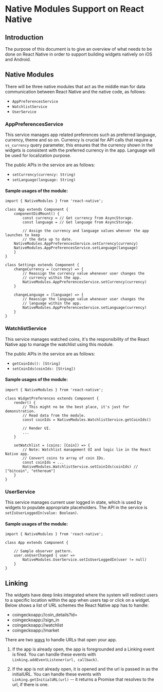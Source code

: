 # Native Modules Support on React Native

## Introduction
The purpose of this document is to give an overview of what needs to be done on React Native in order to support building widgets natively on iOS and Android.

## Native Modules

There will be three native modules that act as the middle man for data communication between React Native and the native code, as follows:
* `AppPreferencesService`
* `WatchlistService`
* `UserService`

### AppPreferencesService
This service manages app related preferences such as preferred language, currency, theme and so on. Currency is crucial for API calls that require a `vs_currency` query parameter, this ensures that the currency shown in the widgets is consistent with the preferred currency in the app. Language will be used for localization purpose.

The public APIs in the service are as follows:
- `setCurrency(currency: String)`
- `setLanguage(language: String)`

#### Sample usages of the module:

```
import { NativeModules } from 'react-native';

class App extends Component {
    componentDidMount() {
        const currency = // Get currency from AsyncStorage.
        const language = // Get language from AsyncStorage.
        
        // Assign the currency and language values whenver the app launches to keep
        // the data up to date.
	NativeModules.AppPreferencesService.setCurrency(currency)
	NativeModules.AppPreferencesService.setLanguage(language)
    }
}

class Settings extends Component {
    changeCurrency = (currency) => {
        // Reassign the currency value whenever user changes the 
        // currency within the app.
        NativeModules.AppPreferencesService.setCurrency(currency)
    }
    
    changeLanguage = (language) => {
        // Reassign the language value whenever user changes the 
        // language within the app.
        NativeModules.AppPreferencesService.setLanguage(currency)
    }
}
```

### WatchlistService
This service manages watched coins, it's the responsibility of the React Native app to manage the watchlist using this module.

The public APIs in the service are as follows:
- `getCoinIds(): [String]`
- `setCoinIds(coinIds: [String])`

#### Sample usages of the module:

```
import { NativeModules } from 'react-native';

class WidgetPreferences extends Component {
    render() {
        // This might no be the best place, it's just for demonstration.
        // Read data from the module.
        const coinIds = NativeModules.WatchlistService.getCoinIds()
 
        // Render UI.
        ...
    }

    setWatchlist = (coins: [Coin]) => {
        // Note: Watchlist management UI and logic lie in the React Native app.
        // Convert coins to array of coin IDs.
        const coinIds = ...
        NativeModules.WatchlistService.setCoinIds(coinIds) // ["bitcoin", "ethereum"]
    }
}
```

### UserService
This service manages current user logged in state, which is used by widgets to populate appropriate placeholders. The API in the service is `setIsUserLoggedIn(value: Boolean)`.

#### Sample usages of the module:
```
import { NativeModules } from 'react-native';

class App extends Component {

    // Sample observer pattern.
    user.onUserChanged { user =>
        NativeModules.UserService.setIsUserLoggedIn(user != null)
    }
}
```

## Linking
The widgets have deep links integrated where the system will redirect users to a specific location within the app when users tap or click on a widget. Below shows a list of URL schemes the React Native app has to handle:

* coingeckoapp://coin_details?id=
* coingeckoapp://sign_in
* coingeckoapp://watchlist
* coingeckoapp://market 

There are two [ways](https://reactnative.dev/docs/linking#handling-deep-links) to handle URLs that open your app.

1. If the app is already open, the app is foregrounded and a Linking event is fired. You can handle these events with `Linking.addEventListener(url, callback)`.

2. If the app is not already open, it is opened and the url is passed in as the initialURL. You can handle these events with `Linking.getInitialURL(url)` -- it returns a Promise that resolves to the url, if there is one.




